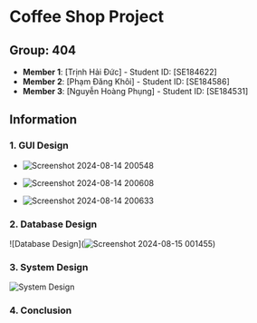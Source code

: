 # Coffee Shop Project

## Group: 404

- **Member 1**: [Trịnh Hải Đức] - Student ID: [SE184622]
- **Member 2**: [Phạm Đăng Khôi] - Student ID: [SE184586]
- **Member 3**: [Nguyễn Hoàng Phụng] - Student ID: [SE184531]

## Information

### 1. GUI Design
- ![Screenshot 2024-08-14 200548](https://github.com/user-attachments/assets/0ab2e30d-3376-4577-8509-b17003eeb3b3)

- ![Screenshot 2024-08-14 200608](https://github.com/user-attachments/assets/9f560c05-6044-4996-928f-902705417e74)

- ![Screenshot 2024-08-14 200633](https://github.com/user-attachments/assets/b2f9984b-6170-4d18-b0be-91c54cafcc41)


### 2. Database Design
![Database Design](![Screenshot 2024-08-15 001455](https://github.com/user-attachments/assets/64f36705-a0ca-4bce-b57a-47c8d11bf857))



### 3. System Design
![System Design](link_to_your_system_image)

### 4. Conclusion


